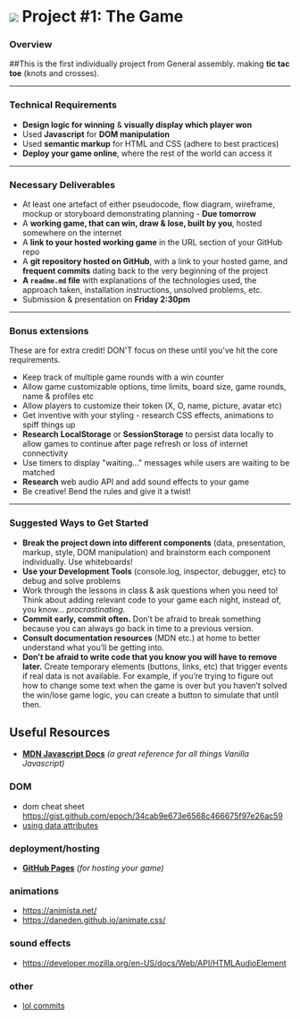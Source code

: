 # ![](https://ga-dash.s3.amazonaws.com/production/assets/logo-9f88ae6c9c3871690e33280fcf557f33.png) Project #1: The Game

### Overview

##This is the first individually project from General assembly. 
making **tic tac toe** (knots and crosses).

---

### Technical Requirements

* **Design logic for winning** & **visually display which player won**
* Used **Javascript** for **DOM manipulation**
* Used **semantic markup** for HTML and CSS (adhere to best practices)
* **Deploy your game online**, where the rest of the world can access it

---

### Necessary Deliverables


* At least one artefact of either pseudocode, flow diagram, wireframe, mockup or storyboard demonstrating planning - **Due tomorrow** 
* A **working game, that can win, draw & lose, built by you**, hosted somewhere on the internet
* A **link to your hosted working game** in the URL section of your GitHub repo
* A **git repository hosted on GitHub**, with a link to your hosted game, and **frequent commits** dating back to the very beginning of the project
* **A ``readme.md`` file** with explanations of the technologies used, the approach taken, installation instructions, unsolved problems, etc.
* Submission & presentation on **Friday 2:30pm**

---

### Bonus extensions

These are for extra credit! DON'T focus on these until you've hit the core requirements.

* Keep track of multiple game rounds with a win counter
* Allow game customizable options, time limits, board size, game rounds, name & profiles etc  
* Allow players to customize their token (X, O, name, picture, avatar etc)
* Get inventive with your styling - research CSS effects, animations to spiff things up
* **Research** **LocalStorage** or **SessionStorage** to persist data locally to allow games to continue after page refresh or loss of internet connectivity
* Use timers to display "waiting..." messages while users are waiting to be matched
* **Research** web audio API and add sound effects to your game
* Be creative! Bend the rules and give it a twist!


---

### Suggested Ways to Get Started

* **Break the project down into different components** (data, presentation, markup, style, DOM manipulation) and brainstorm each component individually. Use whiteboards!
* **Use your Development Tools** (console.log, inspector, debugger, etc) to debug and solve problems
* Work through the lessons in class & ask questions when you need to! Think about adding relevant code to your game each night, instead of, you know... _procrastinating_.
* **Commit early, commit often.** Don’t be afraid to break something because you can always go back in time to a previous version.
* **Consult documentation resources** (MDN etc.) at home to better understand what you’ll be getting into.
* **Don’t be afraid to write code that you know you will have to remove later.** Create temporary elements (buttons, links, etc) that trigger events if real data is not available. For example, if you’re trying to figure out how to change some text when the game is over but you haven’t solved the win/lose game logic, you can create a button to simulate that until then.


## Useful Resources

* **[MDN Javascript Docs](https://developer.mozilla.org/en-US/docs/Web/JavaScript)** _(a great reference for all things Vanilla Javascript)_

### DOM
* dom cheat sheet https://gist.github.com/epoch/34cab9e673e6568c466675f97e26ac59
* [using data attributes](https://developer.mozilla.org/en-US/docs/Learn/HTML/Howto/Use_data_attributes) 

### deployment/hosting

* **[GitHub Pages](https://pages.github.com)** _(for hosting your game)_

### animations

* https://animista.net/
* https://daneden.github.io/animate.css/

### sound effects

* https://developer.mozilla.org/en-US/docs/Web/API/HTMLAudioElement

### other
* [lol commits](https://lolcommits.github.io/)
